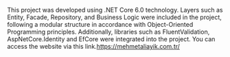 This project was developed using .NET Core 6.0 technology. Layers such as Entity, Facade, Repository, and Business Logic were included in the project, following a modular structure in accordance with Object-Oriented Programming principles. Additionally, libraries such as FluentValidation, AspNetCore.Identity and EfCore were integrated into the project.
You can access the website via this link.https://mehmetaliayik.com.tr/
